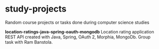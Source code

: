 # study-projects
Random course projects or tasks done during computer science studies

**location-ratings-java-spring-oauth-mongodb**
Location rating application REST API created with Java, Spring, OAuth 2, Morphia, MongoDb. Group task with Ram Banstola.
